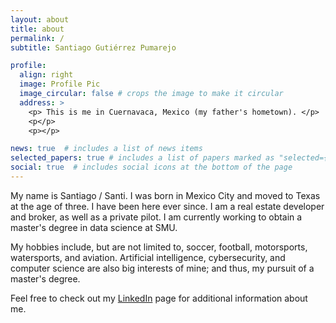 ```yaml
---
layout: about
title: about
permalink: /
subtitle: Santiago Gutiérrez Pumarejo

profile:
  align: right
  image: Profile Pic
  image_circular: false # crops the image to make it circular
  address: >
    <p> This is me in Cuernavaca, Mexico (my father's hometown). </p>
    <p</p>
    <p></p>

news: true  # includes a list of news items
selected_papers: true # includes a list of papers marked as "selected={true}"
social: true  # includes social icons at the bottom of the page
---
```


My name is Santiago / Santi. I was born in Mexico City and moved to Texas at the age of three. I have been here ever since. I am a real estate developer and broker, as well as a private pilot. I am currently working to obtain a master's degree in data science at SMU.

My hobbies include, but are not limited to, soccer, football, motorsports, watersports, and aviation. Artificial intelligence, cybersecurity, and computer science are also big interests of mine; and thus, my pursuit of a master's degree.

Feel free to check out my [LinkedIn](https://www.linkedin.com/in/santiagogutierrezpumarejo/) page for additional information about me.